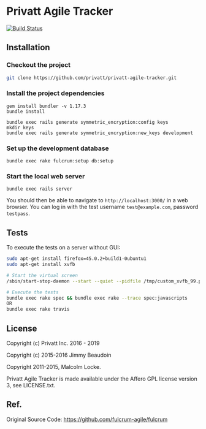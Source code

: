# Privatt Agile Tracker

[![Build Status](https://travis-ci.org/privatt/privatt-agile-tracker.svg?branch=master)](https://travis-ci.org/privatt/privatt-agile-tracker)

## Installation

### Checkout the project
```bash
git clone https://github.com/privatt/privatt-agile-tracker.git
```

### Install the project dependencies
```
gem install bundler -v 1.17.3
bundle install

bundle exec rails generate symmetric_encryption:config keys
mkdir keys
bundle exec rails generate symmetric_encryption:new_keys development
```

### Set up the development database
```
bundle exec rake fulcrum:setup db:setup
```

### Start the local web server
```
bundle exec rails server
```

You should then be able to navigate to `http://localhost:3000/` in a web browser.
You can log in with the test username `test@example.com`, password `testpass`.

## Tests

To execute the tests on a server without GUI:

```bash
sudo apt-get install firefox=45.0.2+build1-0ubuntu1
sudo apt-get install xvfb

# Start the virtual screen
/sbin/start-stop-daemon --start --quiet --pidfile /tmp/custom_xvfb_99.pid --make-pidfile --background --exec /usr/bin/Xvfb -- :99 -ac -screen 0 1280x1024x16

# Execute the tests
bundle exec rake spec && bundle exec rake --trace spec:javascripts
OR
bundle exec rake travis
```

## License

Copyright (c) Privatt Inc. 2016 - 2019

Copyright (c) 2015-2016 Jimmy Beaudoin

Copyright 2011-2015, Malcolm Locke.

Privatt Agile Tracker is made available under the Affero GPL license version 3, see
LICENSE.txt.

## Ref.

Original Source Code: https://github.com/fulcrum-agile/fulcrum
